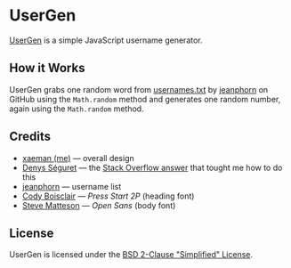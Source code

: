 # UserGen
[UserGen](https://xaeman.github.io/usergen) is a simple JavaScript username generator.

## How it Works
UserGen grabs one random word from [usernames.txt](https://github.com/jeanphorn/wordlist/blob/master/usernames.txt) by [jeanphorn](https://github.com/jeanphorn) on GitHub using the `Math.random` method and generates one random number, again using the `Math.random` method.

## Credits
- [xaeman (me)](https://github.com/xaeman) — overall design
- [Denys Séguret](https://dystroy.org) — the [Stack Overflow answer](https://stackoverflow.com/a/13237436/13379432) that tought me how to do this
- [jeanphorn](https://github.com/jeanphorn) — username list
- [Cody Boisclair](http://zone38.net) — *Press Start 2P* (heading font)
- [Steve Matteson](https://www.monotype.com/studio/steve-matteson) — *Open Sans* (body font)

## License
UserGen is licensed under the [BSD 2-Clause "Simplified" License](license.md).
